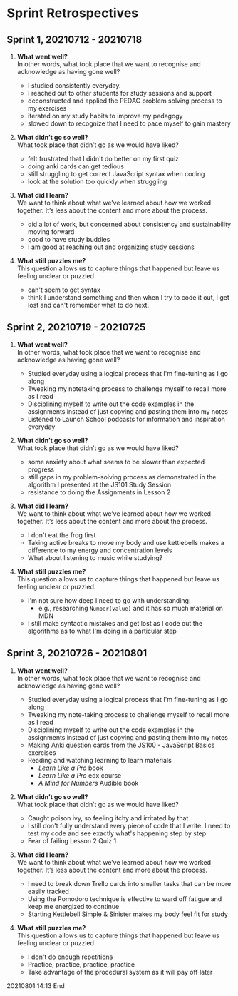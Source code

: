# Sprint Retrospectives

## Sprint 1, 20210712 - 20210718

1. **What went well?**\
In other words, what took place that we want to recognise and acknowledge as having gone well?

   - I studied consistently everyday.
   - I reached out to other students for study sessions and support
   - deconstructed and applied the PEDAC problem solving process to my exercises
   - iterated on my study habits to improve my pedagogy
   - slowed down to recognize that I need to pace myself to gain mastery

2. **What didn’t go so well?**\
  What took place that didn’t go as we would have liked?

   - felt frustrated that I didn't do better on my first quiz
   - doing anki cards can get tedious
   - still struggling to get correct JavaScript syntax when coding
   - look at the solution too quickly when struggling

3. **What did I learn?**\
We want to think about what we’ve learned about how we worked together. It’s less about the content and more about the process.

   - did a lot of work, but concerned about consistency and sustainability moving forward
   - good to have study buddies
   - I am good at reaching out and organizing study sessions

4. **What still puzzles me?**\
This question allows us to capture things that happened but leave us feeling unclear or puzzled.

   - can't seem to get syntax
   - think I understand something and then when I try to code it out, I get lost and can't remember what to do next.

## Sprint 2, 20210719 - 20210725

1. **What went well?**\
In other words, what took place that we want to recognise and acknowledge as having gone well?

   - Studied everyday using a logical process that I'm fine-tuning as I go along
   - Tweaking my notetaking process to challenge myself to recall more as I read
   - Disciplining myself to write out the code examples in the assignments instead of just copying and pasting them into my notes
   - Listened to Launch School podcasts for information and inspiration everyday

1. **What didn’t go so well?**\
  What took place that didn’t go as we would have liked?

   - some anxiety about what seems to be slower than expected progress
   - still gaps in my problem-solving process as demonstrated in the algorithm I presented at the JS101 Study Session
   - resistance to doing the Assignments in Lesson 2

1. **What did I learn?**\
We want to think about what we’ve learned about how we worked together. It’s less about the content and more about the process.

   - I don't eat the frog first
   - Taking active breaks to move my body and use kettlebells makes a difference to my energy and concentration levels
   - What about listening to music while studying?

1. **What still puzzles me?**\
This question allows us to capture things that happened but leave us feeling unclear or puzzled.

   - I'm not sure how deep I need to go with understanding:
     - e.g., researching `Number(value)` and it has so much material on MDN
   - I still make syntactic mistakes and get lost as I code out the algorithms as to what I'm doing in a particular step

## Sprint 3, 20210726 - 20210801

1. **What went well?**\
In other words, what took place that we want to recognise and acknowledge as having gone well?

   - Studied everyday using a logical process that I'm fine-tuning as I go along
   - Tweaking my note-taking process to challenge myself to recall more as I read
   - Disciplining myself to write out the code examples in the assignments instead of just copying and pasting them into my notes
   - Making Anki question cards from the JS100 - JavaScript Basics exercises
   - Reading and watching learning to learn materials
     - *Learn Like a Pro* book
     - *Learn Like a Pro* edx course
     - *A Mind for Numbers* Audible book

1. **What didn’t go so well?**\
  What took place that didn’t go as we would have liked?

   - Caught poison ivy, so feeling itchy and irritated by that
   - I still don't fully understand every piece of code that I write. I need to test my code and see exactly what's happening step by step
   - Fear of failing Lesson 2 Quiz 1

1. **What did I learn?**\
We want to think about what we’ve learned about how we worked together. It’s less about the content and more about the process.

   - I need to break down Trello cards into smaller tasks that can be more easily tracked
   - Using the Pomodoro technique is effective to ward off fatigue and keep me energized to continue
   - Starting Kettlebell Simple & Sinister makes my body feel fit for study

1. **What still puzzles me?**\
This question allows us to capture things that happened but leave us feeling unclear or puzzled.

   - I don't do enough repetitions
   - Practice, practice, practice, practice
   - Take advantage of the procedural system as it will pay off later

20210801 14:13 End
